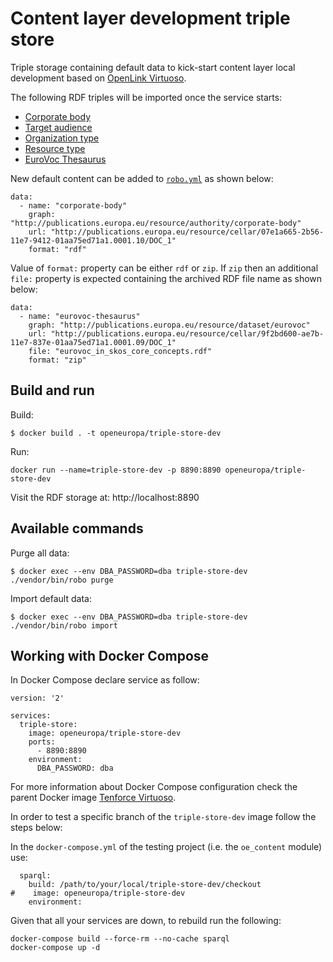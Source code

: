 # Content layer development triple store

Triple storage containing default data to kick-start content layer local development
based on [OpenLink Virtuoso](https://virtuoso.openlinksw.com).


The following RDF triples will be imported once the service starts:

- [Corporate body](http://publications.europa.eu/resource/cellar/07e1a665-2b56-11e7-9412-01aa75ed71a1.0001.10/DOC_1)
- [Target audience](http://publications.europa.eu/resource/cellar/4cb35e04-75c5-11e7-b2f2-01aa75ed71a1.0001.08/DOC_1)  
- [Organization type](http://publications.europa.eu/resource/cellar/a8bcd901-17b8-11e8-ac73-01aa75ed71a1.0001.06/DOC_1)  
- [Resource type](http://publications.europa.eu/resource/cellar/07fa8597-2b56-11e7-9412-01aa75ed71a1.0001.10/DOC_1)  
- [EuroVoc Thesaurus](http://publications.europa.eu/resource/cellar/9f2bd600-ae7b-11e7-837e-01aa75ed71a1.0001.09/DOC_1)  

New default content can be added to [`robo.yml`](./robo.yml) as shown below:

```
data:
  - name: "corporate-body"
    graph: "http://publications.europa.eu/resource/authority/corporate-body"
    url: "http://publications.europa.eu/resource/cellar/07e1a665-2b56-11e7-9412-01aa75ed71a1.0001.10/DOC_1"
    format: "rdf"
```

Value of `format:` property can be either `rdf` or `zip`. If `zip` then an additional `file:` property is expected
containing the archived RDF file name as shown below:

```
data:
  - name: "eurovoc-thesaurus"
    graph: "http://publications.europa.eu/resource/dataset/eurovoc"
    url: "http://publications.europa.eu/resource/cellar/9f2bd600-ae7b-11e7-837e-01aa75ed71a1.0001.09/DOC_1"
    file: "eurovoc_in_skos_core_concepts.rdf"
    format: "zip"
``` 

## Build and run

Build:

```
$ docker build . -t openeuropa/triple-store-dev
```

Run:

```
docker run --name=triple-store-dev -p 8890:8890 openeuropa/triple-store-dev
```

Visit the RDF storage at: http://localhost:8890

## Available commands

Purge all data:

```
$ docker exec --env DBA_PASSWORD=dba triple-store-dev ./vendor/bin/robo purge
```

Import default data:

```
$ docker exec --env DBA_PASSWORD=dba triple-store-dev ./vendor/bin/robo import
```

## Working with Docker Compose

In Docker Compose declare service as follow:

```
version: '2'

services:
  triple-store:
    image: openeuropa/triple-store-dev
    ports:
      - 8890:8890
    environment:
      DBA_PASSWORD: dba
```

For more information about Docker Compose configuration check the parent Docker image
[Tenforce Virtuoso](https://hub.docker.com/r/tenforce/virtuoso/).

In order to test a specific branch of the `triple-store-dev` image follow the steps below:

In the `docker-compose.yml` of the testing project (i.e. the `oe_content` module) use:

```
  sparql:
    build: /path/to/your/local/triple-store-dev/checkout
#    image: openeuropa/triple-store-dev
    environment:
```

Given that all your services are down, to rebuild run the following:

```
docker-compose build --force-rm --no-cache sparql 
docker-compose up -d
```
